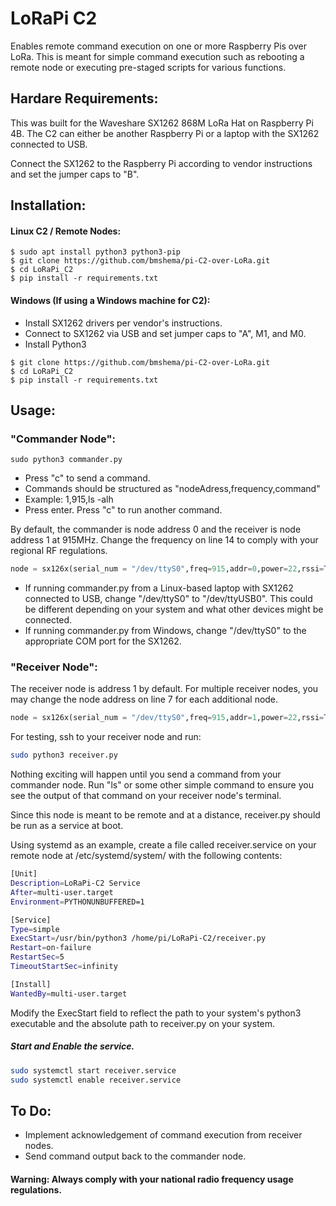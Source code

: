 # LoRaPi C2
Enables remote command execution on one or more Raspberry Pis over LoRa. This is meant for simple command execution such as rebooting a remote node or executing pre-staged scripts for various functions.

## Hardare Requirements:
This was built for the Waveshare SX1262 868M LoRa Hat on Raspberry Pi 4B. The C2 can either be another Raspberry Pi or a laptop with the SX1262 connected to USB.

Connect the SX1262 to the Raspberry Pi according to vendor instructions and set the jumper caps to "B".

## Installation:
#### Linux C2 / Remote Nodes:
```
$ sudo apt install python3 python3-pip
$ git clone https://github.com/bmshema/pi-C2-over-LoRa.git
$ cd LoRaPi_C2
$ pip install -r requirements.txt
```
#### Windows (If using a Windows machine for C2):
- Install SX1262 drivers per vendor's instructions.
- Connect to SX1262 via USB and set jumper caps to "A", M1, and M0.
- Install Python3
```
$ git clone https://github.com/bmshema/pi-C2-over-LoRa.git
$ cd LoRaPi_C2
$ pip install -r requirements.txt
```
## Usage:
### "Commander Node":
```
sudo python3 commander.py
```
- Press "c" to send a command.
- Commands should be structured as "nodeAdress,frequency,command"
- Example: 1,915,ls -alh
- Press enter. Press "c" to run another command.

By default, the commander is node address 0 and the receiver is node address 1 at 915MHz. Change the frequency on line 14 to comply with your regional RF regulations.
```python
node = sx126x(serial_num = "/dev/ttyS0",freq=915,addr=0,power=22,rssi=True,air_speed=2400,relay=False)
```
- If running commander.py from a Linux-based laptop with SX1262 connected to USB, change "/dev/ttyS0" to "/dev/ttyUSB0". This could be different depending on your system and what other devices might be connected.
- If running commander.py from Windows, change "/dev/ttyS0" to the appropriate COM port for the SX1262.

### "Receiver Node":
The receiver node is address 1 by default. For multiple receiver nodes, you may change the node address on line 7 for each additional node.
```python
node = sx126x(serial_num = "/dev/ttyS0",freq=915,addr=1,power=22,rssi=True,air_speed=2400,relay=False)
```
For testing, ssh to your receiver node and run:
```bash
sudo python3 receiver.py
```
Nothing exciting will happen until you send a command from your commander node. Run "ls" or some other simple command to ensure you see the output of that command on your receiver node's terminal.

Since this node is meant to be remote and at a distance, receiver.py should be run as a service at boot. 

Using systemd as an example, create a file called receiver.service on your remote node at /etc/systemd/system/ with the following contents:
```bash
[Unit]
Description=LoRaPi-C2 Service
After=multi-user.target
Environment=PYTHONUNBUFFERED=1

[Service]
Type=simple
ExecStart=/usr/bin/python3 /home/pi/LoRaPi-C2/receiver.py
Restart=on-failure
RestartSec=5
TimeoutStartSec=infinity

[Install]
WantedBy=multi-user.target

```
Modify the ExecStart field to reflect the path to your system's python3 executable and the absolute path to receiver.py on your system.

##### Start and Enable the service.
```bash
sudo systemctl start receiver.service
sudo systemctl enable receiver.service
```
## To Do:
- Implement acknowledgement of command execution from receiver nodes.
- Send command output back to the commander node.

#### Warning: Always comply with your national radio frequency usage regulations.

